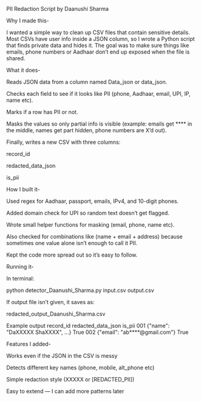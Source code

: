 PII Redaction Script by Daanushi Sharma

Why I made this-

I wanted a simple way to clean up CSV files that contain sensitive details. Most CSVs have user info inside a JSON column, so I wrote a Python script that finds private data and hides it. The goal was to make sure things like emails, phone numbers or Aadhaar don’t end up exposed when the file is shared.

What it does-

Reads JSON data from a column named Data_json or data_json.

Checks each field to see if it looks like PII (phone, Aadhaar, email, UPI, IP, name etc).

Marks if a row has PII or not.

Masks the values so only partial info is visible (example: emails get **** in the middle, names get part hidden, phone numbers are X’d out).

Finally, writes a new CSV with three columns:

record_id

redacted_data_json

is_pii

How I built it-

Used regex for Aadhaar, passport, emails, IPv4, and 10-digit phones.

Added domain check for UPI so random text doesn’t get flagged.

Wrote small helper functions for masking (email, phone, name etc).

Also checked for combinations like (name + email + address) because sometimes one value alone isn’t enough to call it PII.

Kept the code more spread out so it’s easy to follow.

Running it-

In terminal:

python detector_Daanushi_Sharma.py input.csv output.csv


If output file isn’t given, it saves as:

redacted_output_Daanushi_Sharma.csv

Example output
record_id	redacted_data_json	is_pii
001	{"name": "DaXXXXX ShaXXXX", ...}	True
002	{"email": "ab****@gmail.com"}	True

Features I added-

Works even if the JSON in the CSV is messy

Detects different key names (phone, mobile, alt_phone etc)

Simple redaction style (XXXXX or [REDACTED_PII])

Easy to extend — I can add more patterns later


